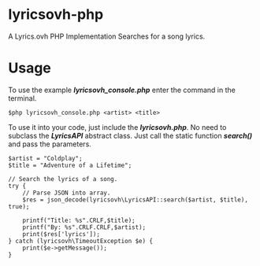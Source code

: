 # lyricsovh-php
A Lyrics.ovh PHP Implementation
Searches for a song lyrics.

# Usage
To use the example ***lyricsovh_console.php*** enter the command in the terminal.

```
$php lyricsovh_console.php <artist> <title>
```

To use it into your code, just include the ***lyricsovh.php***.
No need to subclass the ***LyricsAPI*** abstract class. Just call the static function ***search()*** and pass the parameters.

```
$artist = "Coldplay";
$title = "Adventure of a Lifetime";

// Search the lyrics of a song.
try {
	// Parse JSON into array.
	$res = json_decode(lyricsovh\LyricsAPI::search($artist, $title), true);

	printf("Title: %s".CRLF,$title);
	printf("By: %s".CRLF.CRLF,$artist);
	print($res['lyrics']);
} catch (lyricsovh\TimeoutException $e) {
	print($e->getMessage());
}
```